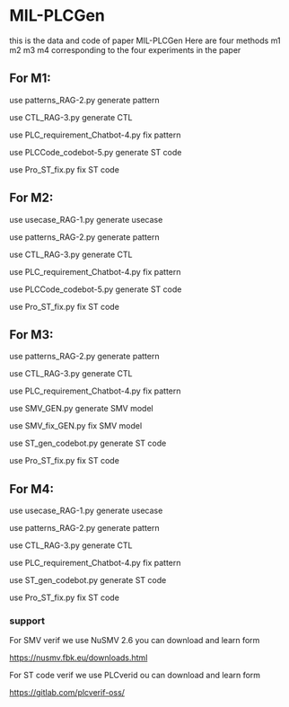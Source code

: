 # MIL-PLCGen

this is the data and code of paper MIL-PLCGen
Here are four methods m1 m2 m3 m4 corresponding to the four experiments in the paper

## For M1:

use patterns_RAG-2.py generate pattern

use CTL_RAG-3.py generate CTL

use PLC_requirement_Chatbot-4.py fix pattern

use PLCCode_codebot-5.py generate ST code

use Pro_ST_fix.py fix ST code

## For M2:

use usecase_RAG-1.py generate usecase

use patterns_RAG-2.py generate pattern

use CTL_RAG-3.py generate CTL

use PLC_requirement_Chatbot-4.py fix pattern

use PLCCode_codebot-5.py generate ST code

use Pro_ST_fix.py fix ST code

## For M3:

use patterns_RAG-2.py generate pattern

use CTL_RAG-3.py generate CTL

use PLC_requirement_Chatbot-4.py fix pattern

use SMV_GEN.py generate SMV model

use SMV_fix_GEN.py fix SMV model

use ST_gen_codebot.py generate ST code

use Pro_ST_fix.py fix ST code

## For M4:

use usecase_RAG-1.py generate usecase

use patterns_RAG-2.py generate pattern

use CTL_RAG-3.py generate CTL

use PLC_requirement_Chatbot-4.py fix pattern

use ST_gen_codebot.py generate ST code

use Pro_ST_fix.py fix ST code



### support

For SMV verif we use NuSMV 2.6 you can download and learn form

https://nusmv.fbk.eu/downloads.html

For ST code verif we use PLCverid ou can download and learn form

https://gitlab.com/plcverif-oss/
